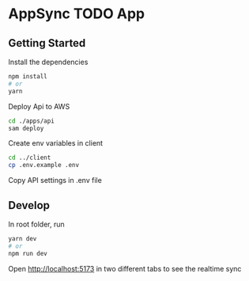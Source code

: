 # AppSync TODO App

## Getting Started

Install the dependencies

```bash
npm install
# or
yarn
```

Deploy Api to AWS

```bash
cd ./apps/api
sam deploy
```

Create env variables in client

```bash
cd ../client
cp .env.example .env
```

Copy API settings in .env file

## Develop

In root folder, run

```bash
yarn dev
# or
npm run dev
```

Open [http://localhost:5173](http://localhost:5173) in two different tabs to see the realtime sync
